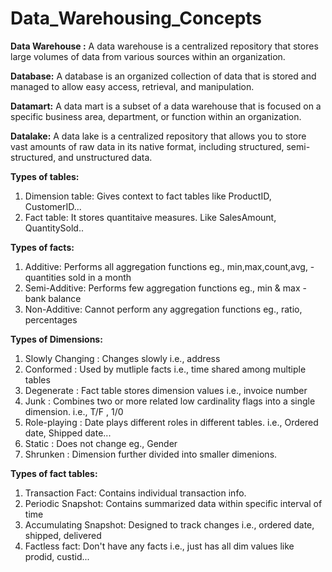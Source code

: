 # Data_Warehousing_Concepts

**Data Warehouse :** A data warehouse is a centralized repository that stores large volumes of data from various sources within an organization.

**Database:** A database is an organized collection of data that is stored and managed to allow easy access, retrieval, and manipulation.

**Datamart:** A data mart is a subset of a data warehouse that is focused on a specific business area, department, or function within an organization.

**Datalake:** A data lake is a centralized repository that allows you to store vast amounts of raw data in its native format, including structured, semi-structured, and unstructured data.

**Types of tables:**
1. Dimension table: Gives context to fact tables like ProductID, CustomerID...
2. Fact table: It stores quantitaive measures. Like SalesAmount, QuantitySold..

**Types of facts:**
1. Additive: Performs all aggregation functions eg., min,max,count,avg, - quantities sold in a month
2. Semi-Additive: Performs few aggregation functions eg., min & max - bank balance
3. Non-Additive: Cannot perform any aggregation functions eg., ratio, percentages

**Types of Dimensions:**
1. Slowly Changing : Changes slowly i.e., address
2. Conformed : Used by mutliple facts i.e., time shared among multiple tables
3. Degenerate : Fact table stores dimension values i.e., invoice number
4. Junk : Combines two or more related low cardinality flags into a single dimension. i.e., T/F , 1/0 
5. Role-playing : Date plays different roles in different tables. i.e., Ordered date, Shipped date...
6. Static : Does not change eg., Gender
7. Shrunken : Dimension further divided into smaller dimenions.

**Types of fact tables:**
1. Transaction Fact: Contains individual transaction info.
2. Periodic Snapshot: Contains summarized data within specific interval of time
3. Accumulating Snapshot: Designed to track changes i.e., ordered date, shipped, delivered
4. Factless fact: Don't have any facts i.e., just has all dim values like prodid, custid...


